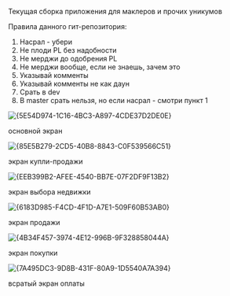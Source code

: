 Текущая сборка приложения для маклеров и прочих уникумов

Правила данного гит-репозитория:
1. Насрал - убери
2. Не плоди PL без надобности
3. Не мерджи до одобрения PL
4. Не мерджи вообще, если не знаешь, зачем это
5. Указывай комменты
6. Указывай комменты не как даун
7. Срать в dev
8. В master срать нельзя, но если насрал - смотри пункт 1

![{5E54D974-1C16-4BC3-A897-4CDE37D2DE0E}](https://github.com/user-attachments/assets/e30314d9-01e5-419d-a1d9-9a22fe845c1a)

основной экран

![{85E5B279-2CD5-40B8-8843-C0F539566C51}](https://github.com/user-attachments/assets/892d0980-1398-4690-972a-2e904354d693)

экран купли-продажи

![{EEB399B2-AFEE-4540-BB7E-07F2DF9F13B2}](https://github.com/user-attachments/assets/9cbfacdb-9728-46d0-8584-3879c7948d65)

экран выбора недвижки

![{6183D985-F4CD-4F1D-A7E1-509F60B53AB0}](https://github.com/user-attachments/assets/1242987c-47d0-4042-8102-89229a6e443c)

экран продажи

![{4B34F457-3974-4E12-996B-9F328858044A}](https://github.com/user-attachments/assets/1f6c638c-3950-47b1-8b90-c4f1db154fc6)

экран покупки

![{7A495DC3-9D8B-431F-80A9-1D5540A7A394}](https://github.com/user-attachments/assets/4158bc38-8050-45e9-a344-c276a02f387c)

всратый экран оплаты


